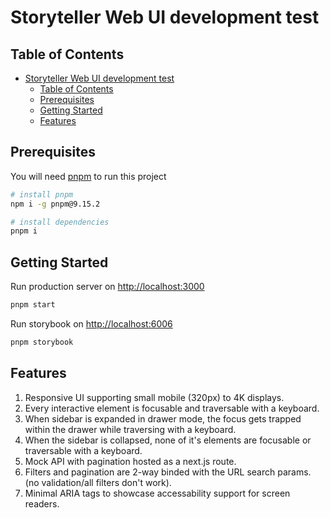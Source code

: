# Storyteller Web UI development test

## Table of Contents

- [Storyteller Web UI development test](#storyteller-web-ui-development-test)
  - [Table of Contents](#table-of-contents)
  - [Prerequisites](#prerequisites)
  - [Getting Started](#getting-started)
  - [Features](#features)

## Prerequisites

You will need [pnpm](https://pnpm.io/) to run this project

```bash
# install pnpm
npm i -g pnpm@9.15.2

# install dependencies
pnpm i
```

## Getting Started

Run production server on [http://localhost:3000](http://localhost:3000)

  ```bash
  pnpm start
  ```

Run storybook on [http://localhost:6006](http://localhost:6006)

  ```bash
  pnpm storybook
  ```

## Features

1. Responsive UI supporting small mobile (320px) to 4K displays.
2. Every interactive element is focusable and traversable with a keyboard.
3. When sidebar is expanded in drawer mode, the focus gets trapped within the drawer while traversing with a keyboard.
4. When the sidebar is collapsed, none of it's elements are focusable or traversable with a keyboard.
5. Mock API with pagination hosted as a next.js route.
6. Filters and pagination are 2-way binded with the URL search params. (no validation/all filters don't work).
7. Minimal ARIA tags to showcase accessability support for screen readers.
